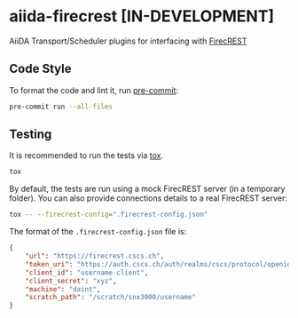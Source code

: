 # aiida-firecrest [IN-DEVELOPMENT]

AiiDA Transport/Scheduler plugins for interfacing with [FirecREST](https://products.cscs.ch/firecrest/)

## Code Style

To format the code and lint it, run [pre-commit](https://pre-commit.com/):

```bash
pre-commit run --all-files
```

## Testing

It is recommended to run the tests via [tox](https://tox.readthedocs.io/en/latest/).

```bash
tox
```

By default, the tests are run using a mock FirecREST server (in a temporary folder).
You can also provide connections details to a real FirecREST server:

```bash
tox -- --firecrest-config=".firecrest-config.json"
```

The format of the `.firecrest-config.json` file is:

```json
{
    "url": "https://firecrest.cscs.ch",
    "token_uri": "https://auth.cscs.ch/auth/realms/cscs/protocol/openid-connect/token",
    "client_id": "username-client",
    "client_secret": "xyz",
    "machine": "daint",
    "scratch_path": "/scratch/snx3000/username"
}
```
